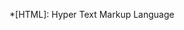 
<!-- Liste d'abréviations -->
*[HTML]: Hyper Text Markup Language


<!-- Liste d'URL référencées pour liens hypertextes -->
[W3C]: https://www.w3.org/Consortium/ "World Wide Web Consortium"


[2]: https://fr.wikipedia.org/wiki/Police_d%27%C3%A9criture_%C3%A0_chasse_fixe "Police d'écriture à chasse fixe"


[unDraw]: https://undraw.co/illustrations

[Les vidéos de Fred LELEU]: https://youtube.com/playlist?list=PL-Q7fIakgvUAcUluPeUMIP1128wWxboJY "Lien vers sa playlist _Tutoriels MkDocs_ sur Youtube"

[Snippets]: https://facelessuser.github.io/pymdown-extensions/extensions/snippets/#snippets


[dépot GitHub]: https://github.com/ericECmorlaix/adn-Tutoriel_site_web "Vers le dépôt du sie adn-Tutoriel_site_web"